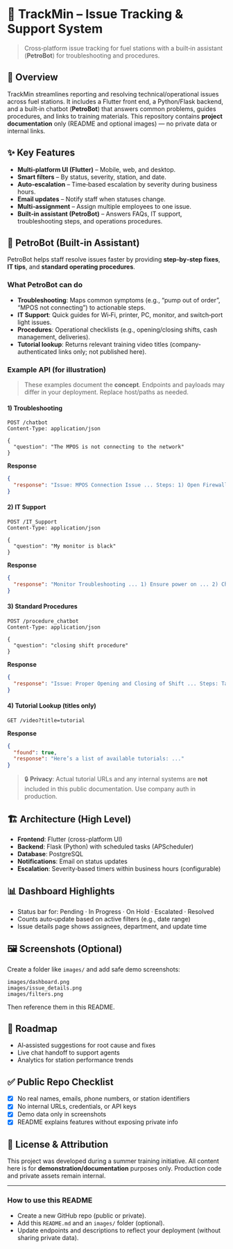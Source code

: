 # 📌 TrackMin – Issue Tracking & Support System

> Cross‑platform issue tracking for fuel stations with a built‑in assistant (**PetroBot**) for troubleshooting and procedures.

## 📖 Overview
TrackMin streamlines reporting and resolving technical/operational issues across fuel stations. It includes a Flutter front end, a Python/Flask backend, and a built‑in chatbot (**PetroBot**) that answers common problems, guides procedures, and links to training materials. This repository contains **project documentation** only (README and optional images) — no private data or internal links.

## ✨ Key Features
- **Multi‑platform UI (Flutter)** – Mobile, web, and desktop.
- **Smart filters** – By status, severity, station, and date.
- **Auto‑escalation** – Time‑based escalation by severity during business hours.
- **Email updates** – Notify staff when statuses change.
- **Multi‑assignment** – Assign multiple employees to one issue.
- **Built‑in assistant (PetroBot)** – Answers FAQs, IT support, troubleshooting steps, and operations procedures.

## 🧠 PetroBot (Built‑in Assistant)
PetroBot helps staff resolve issues faster by providing **step‑by‑step fixes**, **IT tips**, and **standard operating procedures**.

### What PetroBot can do
- **Troubleshooting**: Maps common symptoms (e.g., “pump out of order”, “MPOS not connecting”) to actionable steps.
- **IT Support**: Quick guides for Wi‑Fi, printer, PC, monitor, and switch‑port light issues.
- **Procedures**: Operational checklists (e.g., opening/closing shifts, cash management, deliveries).
- **Tutorial lookup**: Returns relevant training video titles (company-authenticated links only; not published here).

### Example API (for illustration)
> These examples document the **concept**. Endpoints and payloads may differ in your deployment. Replace host/paths as needed.

#### 1) Troubleshooting
```http
POST /chatbot
Content-Type: application/json

{
  "question": "The MPOS is not connecting to the network"
}
```
**Response**
```json
{
  "response": "Issue: MPOS Connection Issue ... Steps: 1) Open Firewall ... 2) Turn off options ... 3) Ensure MPOS is on Net-Fuel ..."
}
```

#### 2) IT Support
```http
POST /IT_Support
Content-Type: application/json

{
  "question": "My monitor is black"
}
```
**Response**
```json
{
  "response": "Monitor Troubleshooting ... 1) Ensure power on ... 2) Check HDMI/VGA ... 3) Try different port/cable ..."
}
```

#### 3) Standard Procedures
```http
POST /procedure_chatbot
Content-Type: application/json

{
  "question": "closing shift procedure"
}
```
**Response**
```json
{
  "response": "Issue: Proper Opening and Closing of Shift ... Steps: Take readings, reconcile MADA, issue change fund ..."
}
```

#### 4) Tutorial Lookup (titles only)
```http
GET /video?title=tutorial
```
**Response**
```json
{
  "found": true,
  "response": "Here’s a list of available tutorials: ..."
}
```

> 🔒 **Privacy**: Actual tutorial URLs and any internal systems are **not** included in this public documentation. Use company auth in production.

## 🏗 Architecture (High Level)
- **Frontend**: Flutter (cross-platform UI)
- **Backend**: Flask (Python) with scheduled tasks (APScheduler)
- **Database**: PostgreSQL
- **Notifications**: Email on status updates
- **Escalation**: Severity‑based timers within business hours (configurable)

## 📊 Dashboard Highlights
- Status bar for: Pending · In Progress · On Hold · Escalated · Resolved
- Counts auto‑update based on active filters (e.g., date range)
- Issue details page shows assignees, department, and update time

## 🖼 Screenshots (Optional)
Create a folder like `images/` and add safe demo screenshots:
```
images/dashboard.png
images/issue_details.png
images/filters.png
```
Then reference them in this README.

## 🚀 Roadmap
- AI‑assisted suggestions for root cause and fixes
- Live chat handoff to support agents
- Analytics for station performance trends

## ✅ Public Repo Checklist
- [x] No real names, emails, phone numbers, or station identifiers
- [x] No internal URLs, credentials, or API keys
- [x] Demo data only in screenshots
- [x] README explains features without exposing private info

## 📄 License & Attribution
This project was developed during a summer training initiative. All content here is for **demonstration/documentation** purposes only. Production code and private assets remain internal.

---

### How to use this README
- Create a new GitHub repo (public or private).
- Add this `README.md` and an `images/` folder (optional).
- Update endpoints and descriptions to reflect your deployment (without sharing private data).
